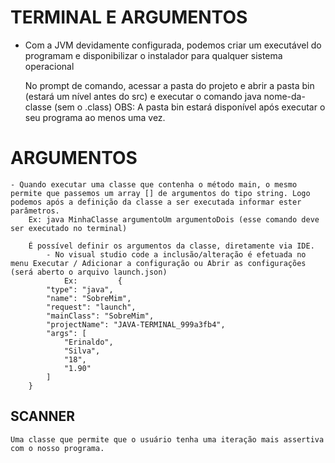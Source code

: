 # TERMINAL E ARGUMENTOS
- Com a JVM devidamente configurada, podemos criar um executável do programam e disponibilizar o instalador para qualquer sistema operacional

    No prompt de comando, acessar a pasta do projeto e abrir a pasta bin (estará um nível antes do src) e executar o comando java nome-da-classe (sem o .class)
        OBS: A pasta bin estará disponível após executar o seu programa ao menos uma vez.


# ARGUMENTOS
    - Quando executar uma classe que contenha o método main, o mesmo permite que passemos um array [] de argumentos do tipo string. Logo podemos após a definição da classe a ser executada informar ester parâmetros.
        Ex: java MinhaClasse argumentoUm argumentoDois (esse comando deve ser executado no terminal)

        É possível definir os argumentos da classe, diretamente via IDE.
            - No visual studio code a inclusão/alteração é efetuada no menu Executar / Adicionar a configuração ou Abrir as configurações (será aberto o arquivo launch.json)
                Ex:         {
            "type": "java",
            "name": "SobreMim",
            "request": "launch",
            "mainClass": "SobreMim",
            "projectName": "JAVA-TERMINAL_999a3fb4",
            "args": [
                "Erinaldo",
                "Silva",
                "18",
                "1.90"
            ]
        }
## SCANNER
    Uma classe que permite que o usuário tenha uma iteração mais assertiva com o nosso programa.